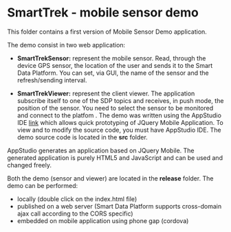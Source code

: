 SmartTrek - mobile sensor demo
=========================
This folder contains a first version of Mobile Sensor Demo application.

The demo consist in two web application:

* **SmartTrekSensor:** represent the mobile sensor. Read, through the device GPS sensor, the location of the user and sends it to the Smart Data Platform. You can set, via GUI, the name of the sensor and the refresh/sending interval.

* **SmartTrekViewer:** represent the client viewer. The application subscribe itself to one of the SDP topics and receives, in push mode, the position of the sensor. You need to select the sensor to be monitored and connect to the platfom
.
The demo was written using the AppStudio IDE [link](https://www.nsbasic.com) which allows quick prototyping of JQuery Mobile Application. To view and to modify the source code, you must have AppStudio IDE. The demo source code is located in the **src** folder.

AppStudio generates an application based on JQuery Mobile. The generated application is purely HTML5 and JavaScript and can be used and changed freely.

Both the demo (sensor and viewer) are located in the **release** folder.
The demo can be performed:
* locally (double click on the index.html file)
* published on a web server (Smart Data Platform supports cross-domain ajax call according to the CORS specific)
* embedded on mobile application using phone gap (cordova)




